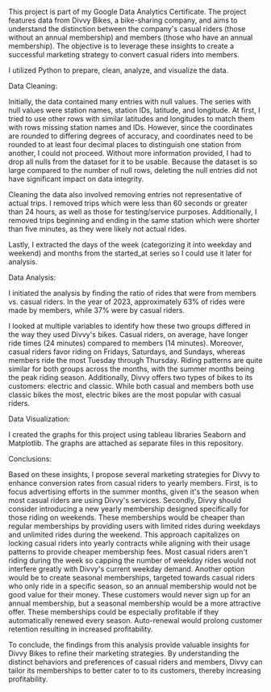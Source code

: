 
This project is part of my Google Data Analytics Certificate. The project features data from Divvy Bikes, a bike-sharing company, and aims to understand the distinction between the company's casual riders (those without an annual membership) and members (those who have an annual membership). The objective is to leverage these insights to create a successful marketing strategy to convert casual riders into members.

I utilized Python to prepare, clean, analyze, and visualize the data.

Data Cleaning:

Initially, the data contained many entries with null values. The series with null values were station names, station IDs, latitude, and longitude. At first, I tried to use other rows with similar latitudes and longitudes to match them with rows missing station names and IDs. However, since the coordinates are rounded to differing degrees of accuracy, and coordinates need to be rounded to at least four decimal places to distinguish one station from another, I could not proceed. Without more information provided, I had to drop all nulls from the dataset for it to be usable. Because the dataset is so large compared to the number of null rows, deleting the null entries did not have significant impact on data integrity. 

Cleaning the data also involved removing entries not representative of actual trips. I removed trips which were less than 60 seconds or greater than 24 hours, as well as those for testing/service purposes. Additionally, I removed trips beginning and ending in the same station which were shorter than five minutes, as they were likely not actual rides.

Lastly, I extracted the days of the week (categorizing it into weekday and weekend) and months from the started_at series so I could use it later for analysis.

Data Analysis:

I initiated the analysis by finding the ratio of rides that were from members vs. casual riders. In the year of 2023, approximately 63% of rides were made by members, while 37% were by casual riders.

I looked at multiple variables to identify how these two groups differed in the way they used Divvy's bikes. Casual riders, on average, have longer ride times (24 minutes) compared to members (14 minutes). Moreover, casual riders favor riding on Fridays, Saturdays, and Sundays, whereas members ride the most Tuesday through Thursday. Riding patterns are quite similar for both groups across the months, with the summer months being the peak riding season. Additionally, Divvy offers two types of bikes to its customers: electric and classic. While both casual and members both use classic bikes the most, electric bikes are the most popular with casual riders.

Data Visualization:

I created the graphs for this project using tableau libraries Seaborn and Matplotlib. The graphs are attached as separate files in this repository.

Conclusions:

Based on these insights, I propose several marketing strategies for Divvy to enhance conversion rates from casual riders to yearly members.
First, is to focus advertising efforts in the summer months, given it's the season when most casual riders are using Divvy's services. Secondly, Divvy should consider introducing a new yearly membership designed specifically for those riding on weekends. These memberships would be cheaper than regular memberships by providing users with limited rides during weekdays and unlimited rides during the weekend. This approach capitalizes on locking casual riders into yearly contracts while aligning with their usage patterns to provide cheaper membership fees.
Most casual riders aren't riding during the week so capping the number of weekday rides would not interfere greatly with Divvy's current weekday demand. Another option would be to create seasonal memberships, targeted towards casual riders who only ride in a specific season, so an annual membership would not be good value for their money. These customers would never sign up for an annual membership, but a seasonal membership would be a more attractive offer. These memberships could be especially profitable if they automatically renewed every season. Auto-renewal would prolong customer retention resulting in increased profitability.

To conclude, the findings from this analysis provide valuable insights for Divvy Bikes to refine their marketing strategies. By understanding the distinct behaviors and preferences of casual riders and members, Divvy can tailor its memberships to better cater to to its customers, thereby increasing profitability. 




